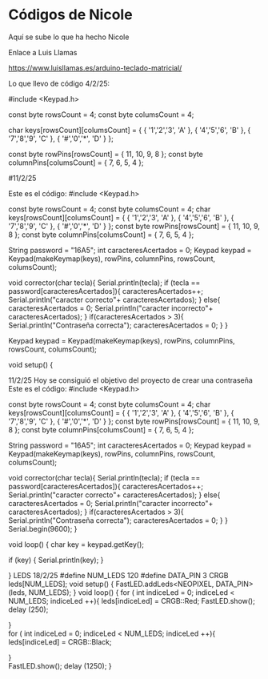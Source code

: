 # Códigos de Nicole

Aquí se sube lo que ha hecho Nicole

Enlace a Luis Llamas

https://www.luisllamas.es/arduino-teclado-matricial/

Lo que llevo de código 4/2/25:


#include <Keypad.h>
 
const byte rowsCount = 4;
const byte columsCount = 4;
 
char keys[rowsCount][columsCount] = {
   { '1','2','3', 'A' },
   { '4','5','6', 'B' },
   { '7','8','9', 'C' },
   { '#','0','*', 'D' }
};
 
const byte rowPins[rowsCount] = { 11, 10, 9, 8 };
const byte columnPins[columsCount] = { 7, 6, 5, 4 };

#11/2/25

Este es el código:
#include <Keypad.h>

const byte rowsCount = 4; const byte columsCount = 4;
char keys[rowsCount][columsCount] = { { '1','2','3', 'A' }, { '4','5','6', 'B' }, { '7','8','9', 'C' }, { '#','0','*', 'D' } };
const byte rowPins[rowsCount] = { 11, 10, 9, 8 }; const byte columnPins[columsCount] = { 7, 6, 5, 4 };

String password = "16A5";
int caracteresAcertados = 0;
Keypad keypad = Keypad(makeKeymap(keys), rowPins, columnPins, rowsCount, columsCount);

void corrector(char tecla){
 Serial.println(tecla);
 if (tecla == password[caracteresAcertados]){
    caracteresAcertados++;
    Serial.println("caracter correcto"+ caracteresAcertados);
  }
  else{
    caracteresAcertados = 0;
    Serial.println("caracter incorrecto"+ caracteresAcertados);
  }
  if(caracteresAcertados > 3){
    Serial.println("Contraseña correcta");
    caracteresAcertados = 0;
  }
}
 
Keypad keypad = Keypad(makeKeymap(keys), rowPins, columnPins, rowsCount, columsCount);
 
void setup() {

11/2/25
Hoy se consiguió el objetivo del proyecto de crear una contraseña
Este es el código:
#include <Keypad.h>

const byte rowsCount = 4; const byte columsCount = 4;
char keys[rowsCount][columsCount] = { { '1','2','3', 'A' }, { '4','5','6', 'B' }, { '7','8','9', 'C' }, { '#','0','*', 'D' } };
const byte rowPins[rowsCount] = { 11, 10, 9, 8 }; const byte columnPins[columsCount] = { 7, 6, 5, 4 };

String password = "16A5";
int caracteresAcertados = 0;
Keypad keypad = Keypad(makeKeymap(keys), rowPins, columnPins, rowsCount, columsCount);

void corrector(char tecla){
 Serial.println(tecla);
 if (tecla == password[caracteresAcertados]){
    caracteresAcertados++;
    Serial.println("caracter correcto"+ caracteresAcertados);
  }
  else{
    caracteresAcertados = 0;
    Serial.println("caracter incorrecto"+ caracteresAcertados);
  }
  if(caracteresAcertados > 3){
    Serial.println("Contraseña correcta");
    caracteresAcertados = 0;
  }
}
   Serial.begin(9600);
}
 
void loop() {
   char key = keypad.getKey();
 
   if (key) {
      Serial.println(key);
   }

}
LEDS 18/2/25
#define NUM_LEDS 120
#define DATA_PIN 3
CRGB leds[NUM_LEDS];
void setup() { 
    FastLED.addLeds<NEOPIXEL, DATA_PIN>(leds, NUM_LEDS); 
}
void loop() { 
  for ( int indiceLed = 0; indiceLed < NUM_LEDS; indiceLed ++){
    leds[indiceLed] = CRGB::Red;
    FastLED.show();
    delay (250);

  }  
for ( int indiceLed = 0; indiceLed < NUM_LEDS; indiceLed ++){
    leds[indiceLed] = CRGB::Black;


  }    
    FastLED.show();
    delay (1250);
}
